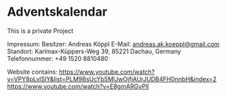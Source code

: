 # Adventskalendar
This is a private Project

Impressum:
Besitzer: Andreas Köppl
E-Mail: andreas.ak.koeppl@gmail.com
Standort: Karlmax-Küppers-Weg 39, 85221 Dachau, Germany
Telefonnummer: +49 1520 8810480

Website contains:
https://www.youtube.com/watch?v=VPY8pLvlSlY&list=PLM9BsUcYb5MlJwOjfjAUrJUDB4FH0nnbH&index=2
https://www.youtube.com/watch?v=E8gmARGvPlI
